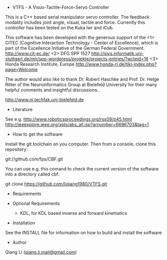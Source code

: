 - VTFS - A Visuo-Tactile-Force-Servo Controller

This is a C++ based serial manipulator servo controller. The feedback modality 
includes joint angle, visual, tactile and force. Currently
this controller has been tested on the Kuka lwr and iCub.

This software has been developed with the generous support of the
<1> CITEC (Cognitive Interaction Technology - Center of Excellence),
which is part of the Excellence Initiative of the German Federal
Government.
http://www.cit-ec.de/
<2> DFG SPP 1527
http://ipvs.informatik.uni-stuttgart.de/mlr/spp-wordpress/projekte/projects-entries/?wcteid=16
<3> Honda Research Institute, Europe
http://www.honda-ri.de/tiki-index.php?page=Welcome



The author would also like to thank 
Dr. Robert Haschke and Prof. Dr. Helge Ritter of the 
Neuroinformatics Group at Bielefeld University for their 
many helpful comments and insightful discussions..

http://www.ni.techfak.uni-bielefeld.de

- Literature

See e.g.
http://www.roboticsproceedings.org/rss09/p45.html
http://ieeexplore.ieee.org/xpls/abs_all.jsp?arnumber=6696703&tag=1

- How to get the software

Install the git toolchain on you computer. Then from a console, clone
this repository:

git://github.com/fps/CBF.git

You can use e.g. this comand to check the current version of 
the software into a directory called cbf:

git clone https://github.com/liqiang1980/VTFS.git

- Requirements



- Optional Requirements

  - KDL, for KDL based inverse and forward kinematics


- Installation

See the INSTALL file for information on how to build and 
install the software

- Author

Qiang Li (qiang.li.mail@gmail.com)